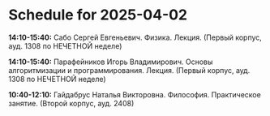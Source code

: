 # Schedule for 2025-04-02

**14:10-15:40:** Сабо Сергей Евгеньевич. Физика. Лекция. (Первый корпус, ауд. 1308 по НЕЧЕТНОЙ неделе)

**14:10-15:40:** Парафейников Игорь Владимирович. Основы алгоритмизации и программирования. Лекция. (Первый корпус, ауд. 1308 по НЕЧЕТНОЙ неделе)

**10:40-12:10:** Гайдабрус Наталья Викторовна. Философия. Практическое занятие. (Второй корпус, ауд. 2408)

